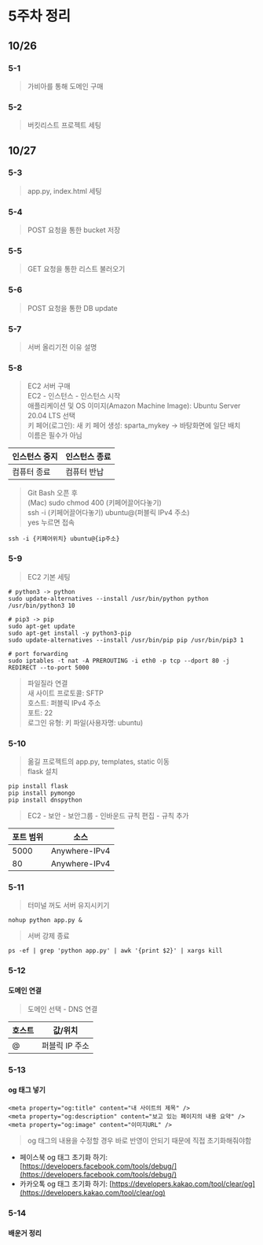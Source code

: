5주차 정리
==========

10/26
-----
### 5-1
> 가비아를 통해 도메인 구매
### 5-2
> 버킷리스트 프로젝트 세팅

10/27
-----
### 5-3
> app.py, index.html 세팅
### 5-4
> POST 요청을 통한 bucket 저장
### 5-5
> GET 요청을 통한 리스트 불러오기
### 5-6
> POST 요청을 통한 DB update
### 5-7
> 서버 올리기전 이유 설명
### 5-8
> EC2 서버 구매   
> EC2 - 인스턴스 - 인스턴스 시작   
> 애플리케이션 및 OS 이미지(Amazon Machine Image): Ubuntu Server 20.04 LTS 선택   
> 키 페어(로그인): 새 키 페어 생성: sparta_mykey -> 바탕화면에 일단 배치   
> 이름은 필수가 아님

|인스턴스 중지|인스턴스 종료|
|---|---|
|컴퓨터 종료|컴퓨터 반납|

> Git Bash 오픈 후   
> (Mac) sudo chmod 400 (키페어끌어다놓기)   
> ssh -i (키페어끌어다놓기) ubuntu@(퍼블릭 IPv4 주소)   
> yes 누르면 접속   
```
ssh -i {키페어위치} ubuntu@{ip주소}
```
### 5-9
> EC2 기본 세팅
```
# python3 -> python
sudo update-alternatives --install /usr/bin/python python /usr/bin/python3 10

# pip3 -> pip
sudo apt-get update
sudo apt-get install -y python3-pip
sudo update-alternatives --install /usr/bin/pip pip /usr/bin/pip3 1

# port forwarding
sudo iptables -t nat -A PREROUTING -i eth0 -p tcp --dport 80 -j REDIRECT --to-port 5000
```
> 파일질라 연결   
> 새 사이트
> 프로토콜: SFTP   
> 호스트: 퍼블릭 IPv4 주소   
> 포트: 22   
> 로그인 유형: 키 파일(사용자명: ubuntu)
### 5-10
> 옮길 프로젝트의 app.py, templates, static 이동   
> flask 설치
```
pip install flask
pip install pymongo
pip install dnspython
```
> EC2 - 보안 - 보안그룹 - 인바운드 규칙 편집 - 규칙 추가

|포트 범위|소스|
|---|---|
|5000|Anywhere-IPv4|
|80|Anywhere-IPv4|

### 5-11
> 터미널 꺼도 서버 유지시키기
```
nohup python app.py &
```
> 서버 강제 종료
```
ps -ef | grep 'python app.py' | awk '{print $2}' | xargs kill
```
### 5-12
#### 도메인 연결   
> 도메인 선택 - DNS 연결 

|호스트|값/위치|
|---|---|
|@|퍼블릭 IP 주소|

### 5-13
#### og 태그 넣기
```
<meta property="og:title" content="내 사이트의 제목" />
<meta property="og:description" content="보고 있는 페이지의 내용 요약" />
<meta property="og:image" content="이미지URL" />
```
> og 태그의 내용을 수정할 경우 바로 반영이 안되기 때문에 직접 초기화해줘야함   
- 페이스북 og 태그 초기화 하기: [https://developers.facebook.com/tools/debug/](https://developers.facebook.com/tools/debug/)
- 카카오톡 og 태그 초기화 하기: [https://developers.kakao.com/tool/clear/og](https://developers.kakao.com/tool/clear/og)

### 5-14
#### 배운거 정리
